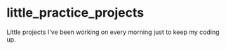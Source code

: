 # little_practice_projects
Little projects I've been working on every morning just to keep my coding up.
